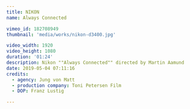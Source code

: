 ```yaml
---
title: NIKON
name: Always Connected

vimeo_id: 182708949
thumbnail: 'media/works/nikon-d3400.jpg'

video_width: 1920
video_height: 1080
duration: '01:24'
description: Nikon ""Always Connected"" directed by Martin Aamund
date: 2019-05-04 07:11:16
credits: 
  - agency: Jung von Matt
  - production company: Toni Petersen Film
  - DOP: Franz Lustig 

---
```

